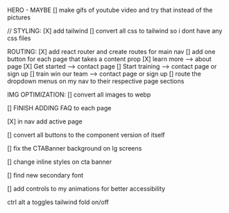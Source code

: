 HERO - MAYBE
[] make gifs of youtube video and try that instead of the pictures

// STYLING:
[X] add tailwind
[] convert all css to tailwind so i dont have any css files

ROUTING:
[X] add react router and create routes for main nav
[] add one button for each page that takes a content prop
[X] learn more --> about page
[X] Get started --> contact page
[] Start training --> contact page or sign up
[] train win our team --> contact page or sign up
[] route the dropdown menus on my nav to their respective page sections

IMG OPTIMIZATION:
[] convert all images to webp

[] FINISH ADDING FAQ to each page

[X] in nav add active page

[] convert all buttons to the component version of itself

[] fix the CTABanner background on lg screens

[] change inline styles on cta banner

[] find new secondary font

[] add controls to my animations for better accessibility

ctrl alt a toggles tailwind fold on/off
